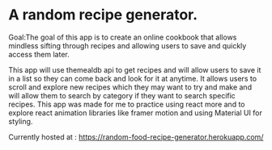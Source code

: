 # A random recipe generator.

Goal:The goal of this app is to create an online cookbook that allows mindless sifting through recipes and allowing users to save and quickly access them later.

This app will use themealdb api to get recipes and will allow users to save it in a list so they can come back and look for it at anytime. It allows users to scroll and explore new recipes which they may want to try and make and will allow them to search by category if they want to search specific recipes. This app was made for me to practice using react more and to explore react animation libraries like framer motion and using Material UI for styling.

Currently hosted at : https://random-food-recipe-generator.herokuapp.com/
